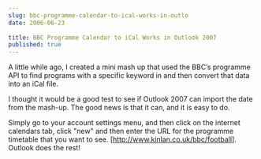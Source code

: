 ```yaml
---
slug: bbc-programme-calendar-to-ical-works-in-outlo
date: 2006-06-23
 
title: BBC Programme Calendar to iCal Works in Outlook 2007
published: true
---
```

<span><p>A little while ago, I created a mini mash up that used the BBC’s programme API to find programs with a specific keyword in and then convert that data into an iCal file.<br /></p>
<p>I thought it would be a good test to see if Outlook 2007 can import the date from the mash-up.  The good news is that it can, and it is easy to do.<br /></p>
<p>Simply go to your account settings menu, and then click on the internet calendars tab, click "new" and then enter the URL for the programme timetable that you want to see. [<a href="http://www.kinlan.co.uk/bbc/football">http://www.kinlan.co.uk/bbc/football</a>].  Outlook does the rest! <br /></p></span>

